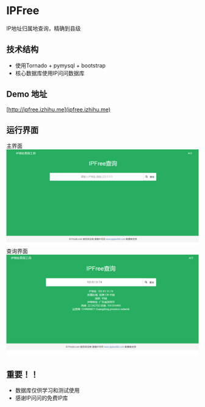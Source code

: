# IPFree
IP地址归属地查询，精确到县级
## 技术结构
* 使用Tornado + pymysql + bootstrap
* 核心数据库使用IP问问数据库
## Demo 地址
[http://ipfree.izhihu.me](ipfree.izhihu.me)
## 运行界面
主界面
![主界面](https://github.com/lgphone/IPFree/blob/master/doc/pic/index.png)
查询界面
![查询界面](https://github.com/lgphone/IPFree/blob/master/doc/pic/query.png)
## 重要！！
* 数据库仅供学习和测试使用
* 感谢IP问问的免费IP库
